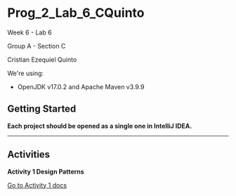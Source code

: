 # Prog_2_Lab_6_CQuinto

Week 6 - Lab 6

Group A - Section C

Cristian Ezequiel Quinto

We're using:

* OpenJDK v17.0.2 and Apache Maven v3.9.9

## Getting Started

**Each project should be opened as a single one in IntelliJ IDEA.**

---

## Activities

**Activity 1 Design Patterns**

[Go to Activity 1 docs](./act1-design-patterns/README.md)